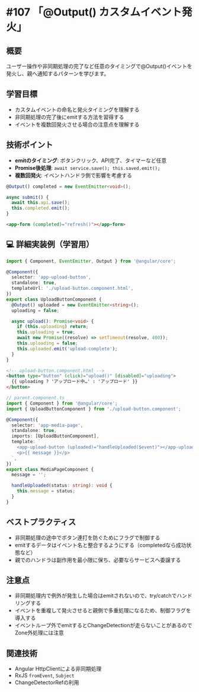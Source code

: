 # #107 「@Output() カスタムイベント発火」

## 概要
ユーザー操作や非同期処理の完了など任意のタイミングで@Output()イベントを発火し、親へ通知するパターンを学びます。

## 学習目標
- カスタムイベントの命名と発火タイミングを理解する
- 非同期処理の完了後にemitする方法を習得する
- イベントを複数回発火させる場合の注意点を理解する

## 技術ポイント
- **emitのタイミング**: ボタンクリック、API完了、タイマーなど任意
- **Promise後処理**: `await service.save(); this.saved.emit();`
- **複数回発火**: イベントハンドラ側で影響を考慮する


```typescript
@Output() completed = new EventEmitter<void>();
```

```typescript
async submit() {
  await this.api.save();
  this.completed.emit();
}
```

```html
<app-form (completed)="refresh()"></app-form>
```

## 💻 詳細実装例（学習用）
```typescript
import { Component, EventEmitter, Output } from '@angular/core';

@Component({
  selector: 'app-upload-button',
  standalone: true,
  templateUrl: './upload-button.component.html',
})
export class UploadButtonComponent {
  @Output() uploaded = new EventEmitter<string>();
  uploading = false;

  async upload(): Promise<void> {
    if (this.uploading) return;
    this.uploading = true;
    await new Promise((resolve) => setTimeout(resolve, 400));
    this.uploading = false;
    this.uploaded.emit('upload-complete');
  }
}
```

```html
<!-- upload-button.component.html -->
<button type="button" (click)="upload()" [disabled]="uploading">
  {{ uploading ? 'アップロード中…' : 'アップロード' }}
</button>
```

```typescript
// parent.component.ts
import { Component } from '@angular/core';
import { UploadButtonComponent } from './upload-button.component';

@Component({
  selector: 'app-media-page',
  standalone: true,
  imports: [UploadButtonComponent],
  template: `
    <app-upload-button (uploaded)="handleUploaded($event)"></app-upload-button>
    <p>{{ message }}</p>
  `,
})
export class MediaPageComponent {
  message = '';

  handleUploaded(status: string): void {
    this.message = status;
  }
}
```

## ベストプラクティス
- 非同期処理の途中でボタン連打を防ぐためにフラグで制御する
- emitするデータはイベント名と整合するようにする（completedなら成功状態など）
- 親でのハンドラは副作用を最小限に保ち、必要ならサービスへ委譲する

## 注意点
- 非同期処理内で例外が発生した場合はemitされないので、try/catchでハンドリングする
- イベントを重複して発火させると親側で多重処理になるため、制御フラグを導入する
- イベントループ外でemitするとChangeDetectionが走らないことがあるのでZone外処理には注意

## 関連技術
- Angular HttpClientによる非同期処理
- RxJS `fromEvent`, `Subject`
- ChangeDetectorRefの利用

